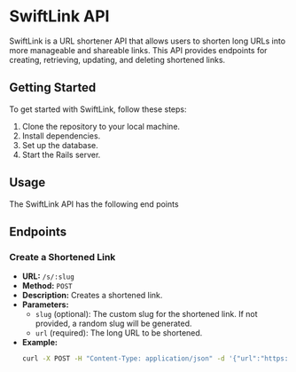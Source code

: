 # SwiftLink API

SwiftLink is a URL shortener API that allows users to shorten long URLs into more manageable and shareable links. This API provides endpoints for creating, retrieving, updating, and deleting shortened links.

## Getting Started

To get started with SwiftLink, follow these steps:

1. Clone the repository to your local machine.
2. Install dependencies.
3. Set up the database.
4. Start the Rails server.

## Usage
The SwiftLink API has the following end points

## Endpoints

### Create a Shortened Link

- **URL:** `/s/:slug`
- **Method:** `POST`
- **Description:** Creates a shortened link.
- **Parameters:**
  - `slug` (optional): The custom slug for the shortened link. If not provided, a random slug will be generated.
  - `url` (required): The long URL to be shortened.
- **Example:**
  ```bash
  curl -X POST -H "Content-Type: application/json" -d '{"url":"https://example.com"}' http://localhost:3000/s/:slug





